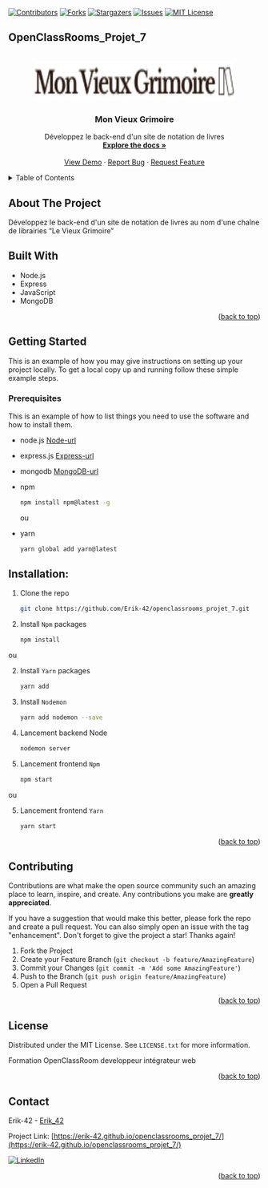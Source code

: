 <a name="readme-top"></a>

[![Contributors][contributors-shield]][contributors-url]
[![Forks][forks-shield]][forks-url]
[![Stargazers][stars-shield]][stars-url]
[![Issues][issues-shield]][issues-url]
[![MIT License][license-shield]][license-url]

## OpenClassRooms_Projet_7

<!-- PROJECT LOGO -->
<br />
<div align="center">
  <a href="https://github.com/Erik-42/openclassrooms_projet_7.git">
    <img src="./frontend/src/images/Logo.webp" alt="Logo Mon Vieux Grimoire" width="400" height="80">
  </a>

<h3 align="center">Mon Vieux Grimoire</h3>

  <p align="center">
    Développez le back-end d'un site de notation de livres
    <br />
    <a href="https://github.com/Erik-42/openclassrooms_projet_7.git"><strong>Explore the docs »</strong></a>
    <br />
    <br />
    <a href="https://erik-42.github.io/openclassrooms_projet_7/">View Demo</a>
    ·
    <a href="https://github.com/Erik-42/openclassrooms_projet_7/issues/1">Report Bug</a>
    ·
    <a href="https://github.com/Erik-42/openclassrooms_projet_7/issues/2">Request Feature</a>
  </p>
</div>

<!-- TABLE OF CONTENTS -->
<details>
  <summary>Table of Contents</summary>
  <ol>
    <li>
      <a href="#about-the-project">About The Project</a>
      <ul>
        <li><a href="#built-with">Built With</a></li>
      </ul>
    </li>
    <li>
      <a href="#getting-started">Getting Started</a>
      <ul>
        <li><a href="#prerequisites">Prerequisites</a></li>
        <li><a href="#installation">Installation</a></li>
      </ul>
    </li>  
    <li><a href="#contributing">Contributing</a></li>
    <li><a href="#license">License</a></li>
    <li><a href="#contact">Contact</a></li>
  </ol>
</details>

<!-- ABOUT THE PROJECT -->
## About The Project 

Développez le back-end d'un site de notation de livres au nom d'une chaîne de librairies “Le Vieux Grimoire” 

## Built With

<!-- * [![Node][Nodejs.org]][Node-url]
* [![Express][Expressjs.com]][Express-url]
* [![JavaScript][Ecma-international.org]][JavaScript-url]
* [![MongoDB][Mongodb.com]][MongoDB-url] -->
- Node.js
- Express
- JavaScript
- MongoDB

<p align="right">(<a href="#readme-top">back to top</a>)</p>

<!-- GETTING STARTED -->
## Getting Started

This is an example of how you may give instructions on setting up your project locally.
To get a local copy up and running follow these simple example steps.

### Prerequisites

This is an example of how to list things you need to use the software and how to install them.

* node.js [Node-url]
* express.js [Express-url]
* mongodb [MongoDB-url]
 
* npm
  ```sh
  npm install npm@latest -g
  ```
  ou

* yarn
  ```sh
  yarn global add yarn@latest
  ```

## Installation:

1. Clone the repo
   ```sh
   git clone https://github.com/Erik-42/openclassrooms_projet_7.git
   ```
2. Install `Npm` packages
   ```sh
   npm install

ou

2. Install `Yarn` packages
   ```sh
   yarn add
   ```

3. Install `Nodemon`
   ```sh
   yarn add nodemon --save
   ```

4. Lancement backend Node
   ```sh
   nodemon server
   ```

5. Lancement frontend `Npm`
   ```sh
   npm start
   ```
ou

5. Lancement frontend `Yarn`
   ```sh
   yarn start
   ```
   
<p align="right">(<a href="#readme-top">back to top</a>)</p>

<!-- CONTRIBUTING -->
## Contributing

Contributions are what make the open source community such an amazing place to learn, inspire, and create. Any contributions you make are **greatly appreciated**.

If you have a suggestion that would make this better, please fork the repo and create a pull request. You can also simply open an issue with the tag "enhancement".
Don't forget to give the project a star! Thanks again!

1. Fork the Project
2. Create your Feature Branch (`git checkout -b feature/AmazingFeature`)
3. Commit your Changes (`git commit -m 'Add some AmazingFeature'`)
4. Push to the Branch (`git push origin feature/AmazingFeature`)
5. Open a Pull Request

<p align="right">(<a href="#readme-top">back to top</a>)</p>


<!-- LICENSE -->
## License

Distributed under the MIT License. See `LICENSE.txt` for more information.

Formation OpenClassRoom developpeur intégrateur web

<p align="right">(<a href="#readme-top">back to top</a>)</p>

<!-- CONTACT -->
## Contact

Erik-42 - [Erik_42](https://discord.com/)

Project Link: [https://erik-42.github.io/openclassrooms_projet_7/](https://erik-42.github.io/openclassrooms_projet_7/)

[![LinkedIn][linkedin-shield]][linkedin-url]

<p align="right">(<a href="#readme-top">back to top</a>)</p>

<!-- MARKDOWN LINKS & IMAGES -->
<!-- https://www.markdownguide.org/basic-syntax/#reference-style-links -->
[contributors-shield]: https://img.shields.io/github/contributors/Erik-42/openclassrooms_projet_7
[contributors-url]: https://github.com/Erik-42/openclassrooms_projet_7/graphs/contributors
[forks-shield]: https://img.shields.io/github/forks/Erik-42/openclassrooms_projet_7
[forks-url]: https://github.com/Erik-42/openclassrooms_projet_7/network/members
[stars-shield]: https://img.shields.io/github/stars/Erik-42/openclassrooms_projet_7
[stars-url]: https://github.com/Erik-42/openclassrooms_projet_7/stargazers
[issues-shield]: https://img.shields.io/github/issues-raw/Erik-42/openclassrooms_projet_7
[issues-url]: https://github.com/Erik-42/openclassrooms_projet_7/issues
[license-shield]: https://img.shields.io/github/license/Erik-42/openclassrooms_projet_7
[license-url]: https://github.com/Erik-42/openclassrooms_projet_7/blob/master/LICENSE.txt
[linkedin-shield]: https://img.shields.io/badge/-LinkedIn-black.svg?style=for-the-badge&logo=linkedin&colorB=555
[linkedin-url]: https://www.linkedin.com/in/erik-mesen-3469b71a1/
[product-screenshot]: ./frontend/src/images/screenshot.png
[Node-url]: https://nodejs.org/
[Express-url]: http://expressjs.com/
[MongoDB-url]: https://www.mongodb.com/
[JavaScript-url]: https://www.ecma-international.org/publications-and-standards/standards/ecma-262/
